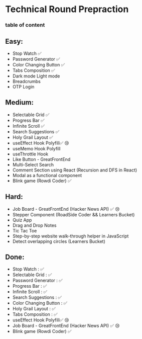 # Technical Round Prepraction

### table of content

## Easy:

- Stop Watch ✅
- Password Generator ✅
- Color Changing Button ✅
- Tabs Composition ✅
- Dark mode Light mode
- Breadcrumbs
- OTP Login

## Medium:

- Selectable Grid ✅
- Progress Bar ✅
- Infinite Scroll ✅
- Search Suggestions ✅
- Holy Grail Layout ✅
- useEffect Hook Polyfill✅ 😢
- useMemo Hook Polyfill
- useThrottle Hook
- Like Button - GreatFrontEnd
- Multi-Select Search
- Comment Section using React (Recursion and DFS in React)
- Modal as a functional component
- Blink game (Rowdi Coder) ✅

## Hard:

- Job Board - GreatFrontEnd (Hacker News API) ✅ 😢
- Stepper Component (RoadSide Coder && Learners Bucket)
- Quiz App
- Drag and Drop Notes
- Tic Tac Toe
- Step-by-step website walk-through helper in JavaScript
- Detect overlapping circles (Learners Bucket)

## Done:

- Stop Watch : ✅
- Selectable Grid : ✅
- Password Generator : ✅
- Progress Bar : ✅
- Infinite Scroll : ✅
- Search Suggestions : ✅
- Color Changing Button : ✅
- Holy Grail Layout : ✅
- Tabs Composition : ✅
- useEffect Hook Polyfill✅ 😢
- Job Board - GreatFrontEnd (Hacker News API) ✅ 😢
- Blink game (Rowdi Coder) ✅
